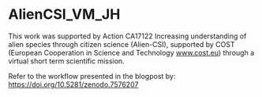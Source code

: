 # AlienCSI_VM_JH
This work was supported by Action CA17122 Increasing understanding of alien species through citizen science (Alien-CSI), supported by COST (European Cooperation in Science and Technology www.cost.eu) through a virtual short term scientific mission.

Refer to the workflow presented in the blogpost by: https://doi.org/10.5281/zenodo.7576207


